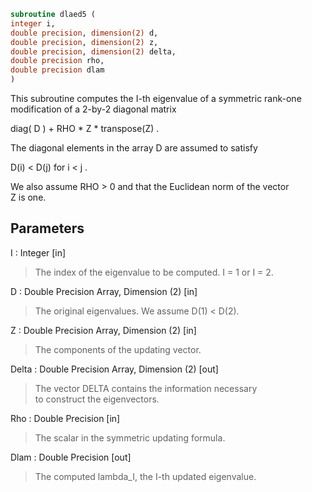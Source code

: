 ```fortran  
subroutine dlaed5 (  
integer i,  
double precision, dimension(2) d,  
double precision, dimension(2) z,  
double precision, dimension(2) delta,  
double precision rho,  
double precision dlam  
)  
```  
  
This subroutine computes the I-th eigenvalue of a symmetric rank-one  
modification of a 2-by-2 diagonal matrix  
  
diag( D )  +  RHO * Z * transpose(Z) .  
  
The diagonal elements in the array D are assumed to satisfy  
  
D(i) < D(j)  for  i < j .  
  
We also assume RHO > 0 and that the Euclidean norm of the vector  
Z is one.  
  
## Parameters  
I : Integer [in]  
> The index of the eigenvalue to be computed.  I = 1 or I = 2.  
  
D : Double Precision Array, Dimension (2) [in]  
> The original eigenvalues.  We assume D(1) < D(2).  
  
Z : Double Precision Array, Dimension (2) [in]  
> The components of the updating vector.  
  
Delta : Double Precision Array, Dimension (2) [out]  
> The vector DELTA contains the information necessary  
> to construct the eigenvectors.  
  
Rho : Double Precision [in]  
> The scalar in the symmetric updating formula.  
  
Dlam : Double Precision [out]  
> The computed lambda_I, the I-th updated eigenvalue.  
  

